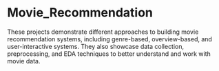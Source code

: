 # Movie_Recommendation
These projects demonstrate different approaches to building movie recommendation systems, including genre-based, overview-based, and user-interactive systems. They also showcase data collection, preprocessing, and EDA techniques to better understand and work with movie data.
